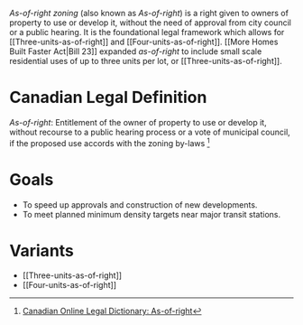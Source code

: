 _As-of-right zoning_ (also known as _As-of-right_) is a right given to owners of property to use or develop it, without the need of approval from city council or a public hearing. It is the foundational legal framework which allows for [[Three-units-as-of-right]] and [[Four-units-as-of-right]]. [[More Homes Built Faster Act|Bill 23]] expanded *as-of-right* to include small scale residential uses of up to three units per lot, or [[Three-units-as-of-right]].

# Canadian Legal Definition
*As-of-right*: Entitlement of the owner of property to use or develop it, without recourse to a public hearing process or a vote of municipal council, if the proposed use accords with the zoning by-laws [^1]

# Goals
- To speed up approvals and construction of new developments.
- To meet planned minimum density targets near major transit stations.

# Variants
- [[Three-units-as-of-right]]
- [[Four-units-as-of-right]]

[^1]: [Canadian Online Legal Dictionary: As-of-right](https://irwinlaw.com/cold/as-of-right/#:~:text=Entitlement%20of%20the%20owner%20of,with%20the%20zoning%20by%2Dlaws)
[^2]: [Backgrounder: More Homes Built Faster Act, 2022](https://news.ontario.ca/en/backgrounder/1002525/more-homes-built-faster-act-2022)
